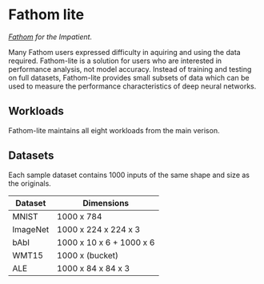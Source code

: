 # Fathom lite

*[Fathom](https://github.com/rdadolf/fathom) for the Impatient.*

Many Fathom users expressed difficulty in aquiring and using the data required.
Fathom-lite is a solution for users who are interested in performance analysis, not model accuracy.
Instead of training and testing on full datasets, Fathom-lite provides small subsets of data which can be used to measure the performance characteristics of deep neural networks.

## Workloads

Fathom-lite maintains all eight workloads from the main verison.

## Datasets

Each sample dataset contains 1000 inputs of the same shape and size as the originals.

Dataset   | Dimensions
----------|------------------
MNIST     | 1000 x 784
ImageNet  | 1000 x 224 x 224 x 3
bAbI      | 1000 x 10 x 6 + 1000 x 6
WMT15     | 1000 x (bucket)
ALE       | 1000 x 84 x 84 x 3


